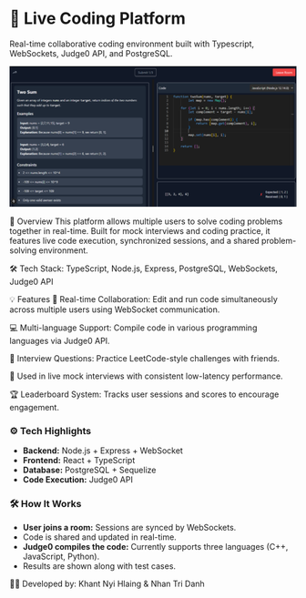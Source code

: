 # 🚀 Live Coding Platform

Real-time collaborative coding environment built with Typescript, WebSockets, Judge0 API, and PostgreSQL.

![Banner](./assets/interface1.png) 

📌 Overview
This platform allows multiple users to solve coding problems together in real-time. Built for mock interviews and coding practice, it features live code execution, synchronized sessions, and a shared problem-solving environment.

🛠️ Tech Stack: TypeScript, Node.js, Express, PostgreSQL, WebSockets, Judge0 API

💡 Features
🔄 Real-time Collaboration: Edit and run code simultaneously across multiple users using WebSocket communication.

💻 Multi-language Support: Compile code in various programming languages via Judge0 API.

🧠 Interview Questions: Practice LeetCode-style challenges with friends.

🧪 Used in live mock interviews with consistent low-latency performance.

🏆 Leaderboard System: Tracks user sessions and scores to encourage engagement.

<h3>⚙️ Tech Highlights</h3>
<ul>
  <li><strong>Backend:</strong> Node.js + Express + WebSocket</li>
  <li><strong>Frontend:</strong> React + TypeScript</li>
  <li><strong>Database:</strong> PostgreSQL + Sequelize</li>
  <li><strong>Code Execution:</strong> Judge0 API</li>
</ul>

<h3>🛠️ How It Works</h3>
<ul>
  <li><strong>User joins a room:</strong> Sessions are synced by WebSockets.</li>
  <li>Code is shared and updated in real-time.</li>
  <li><strong>Judge0 compiles the code:</strong> Currently supports three languages (C++, JavaScript, Python).</li>
  <li>Results are shown along with test cases.</li>
</ul>

🧑‍💻 Developed by: Khant Nyi Hlaing & Nhan Tri Danh
